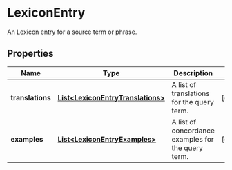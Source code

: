 

# LexiconEntry

An Lexicon entry for a source term or phrase. 
## Properties

Name | Type | Description | Notes
------------ | ------------- | ------------- | -------------
**translations** | [**List&lt;LexiconEntryTranslations&gt;**](LexiconEntryTranslations.md) | A list of translations for the query term. |  [optional]
**examples** | [**List&lt;LexiconEntryExamples&gt;**](LexiconEntryExamples.md) | A list of concordance examples for the query term. |  [optional]



